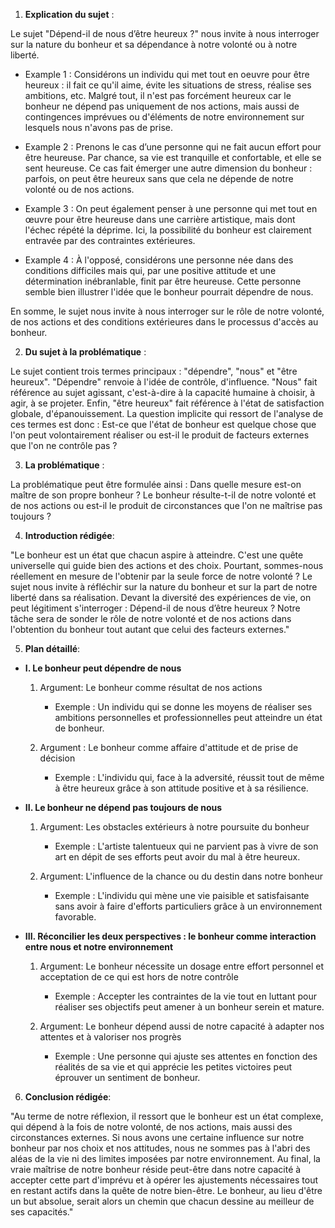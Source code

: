 1. **Explication du sujet** :

Le sujet "Dépend-il de nous d’être heureux ?" nous invite à nous interroger sur la nature du bonheur et sa dépendance à notre volonté ou à notre liberté. 

- Example 1 : Considérons un individu qui met tout en oeuvre pour être heureux : il fait ce qu'il aime, évite les situations de stress, réalise ses ambitions, etc. Malgré tout, il n'est pas forcément heureux car le bonheur ne dépend pas uniquement de nos actions, mais aussi de contingences imprévues ou d'éléments de notre environnement sur lesquels nous n'avons pas de prise.

- Example 2 : Prenons le cas d’une personne qui ne fait aucun effort pour être heureuse. Par chance, sa vie est tranquille et confortable, et elle se sent heureuse. Ce cas fait émerger une autre dimension du bonheur : parfois, on peut être heureux sans que cela ne dépende de notre volonté ou de nos actions.

- Example 3 : On peut également penser à une personne qui met tout en œuvre pour être heureuse dans une carrière artistique, mais dont l'échec répété la déprime. Ici, la possibilité du bonheur est clairement entravée par des contraintes extérieures.

- Example 4 : À l'opposé, considérons une personne née dans des conditions difficiles mais qui, par une positive attitude et une détermination inébranlable, finit par être heureuse. Cette personne semble bien illustrer l'idée que le bonheur pourrait dépendre de nous.

En somme, le sujet nous invite à nous interroger sur le rôle de notre volonté, de nos actions et des conditions extérieures dans le processus d'accès au bonheur.

2. **Du sujet à la problématique** :

Le sujet contient trois termes principaux : "dépendre", "nous" et "être heureux". "Dépendre" renvoie à l'idée de contrôle, d'influence. "Nous" fait référence au sujet agissant, c'est-à-dire à la capacité humaine à choisir, à agir, à se projeter. Enfin, "être heureux" fait référence à l'état de satisfaction globale, d'épanouissement. La question implicite qui ressort de l'analyse de ces termes est donc : Est-ce que l'état de bonheur est quelque chose que l'on peut volontairement réaliser ou est-il le produit de facteurs externes que l'on ne contrôle pas ?

3. **La problématique** :

La problématique peut être formulée ainsi : Dans quelle mesure est-on maître de son propre bonheur ? Le bonheur résulte-t-il de notre volonté et de nos actions ou est-il le produit de circonstances que l'on ne maîtrise pas toujours ?

4. **Introduction rédigée**:

"Le bonheur est un état que chacun aspire à atteindre. C'est une quête universelle qui guide bien des actions et des choix. Pourtant, sommes-nous réellement en mesure de l'obtenir par la seule force de notre volonté ? Le sujet nous invite à réfléchir sur la nature du bonheur et sur la part de notre liberté dans sa réalisation. Devant la diversité des expériences de vie, on peut légitiment s'interroger : Dépend-il de nous d’être heureux ? Notre tâche sera de sonder le rôle de notre volonté et de nos actions dans l'obtention du bonheur tout autant que celui des facteurs externes."

5. **Plan détaillé**:

* **I. Le bonheur peut dépendre de nous**

    1. Argument: Le bonheur comme résultat de nos actions 
          - Exemple : Un individu qui se donne les moyens de réaliser ses ambitions personnelles et professionnelles peut atteindre un état de bonheur.
  
    2. Argument : Le bonheur comme affaire d'attitude et de prise de décision
          - Exemple : L'individu qui, face à la adversité, réussit tout de même à être heureux grâce à son attitude positive et à sa résilience.

* **II. Le bonheur ne dépend pas toujours de nous**

    1. Argument: Les obstacles extérieurs à notre poursuite du bonheur
          - Exemple : L'artiste talentueux qui ne parvient pas à vivre de son art en dépit de ses efforts peut avoir du mal à être heureux.
    
    2. Argument: L'influence de la chance ou du destin dans notre bonheur
          - Exemple : L'individu qui mène une vie paisible et satisfaisante sans avoir à faire d'efforts particuliers grâce à un environnement favorable.

* **III. Réconcilier les deux perspectives : le bonheur comme interaction entre nous et notre environnement**

    1. Argument: Le bonheur nécessite un dosage entre effort personnel et acceptation de ce qui est hors de notre contrôle
          - Exemple : Accepter les contraintes de la vie tout en luttant pour réaliser ses objectifs peut amener à un bonheur serein et mature.
    
    2. Argument: Le bonheur dépend aussi de notre capacité à adapter nos attentes et à valoriser nos progrès
          - Exemple : Une personne qui ajuste ses attentes en fonction des réalités de sa vie et qui apprécie les petites victoires peut éprouver un sentiment de bonheur.

6. **Conclusion rédigée**: 

"Au terme de notre réflexion, il ressort que le bonheur est un état complexe, qui dépend à la fois de notre volonté, de nos actions, mais aussi des circonstances externes. Si nous avons une certaine influence sur notre bonheur par nos choix et nos attitudes, nous ne sommes pas à l'abri des aléas de la vie ni des limites imposées par notre environnement. Au final, la vraie maîtrise de notre bonheur réside peut-être dans notre capacité à accepter cette part d'imprévu et à opérer les ajustements nécessaires tout en restant actifs dans la quête de notre bien-être. Le bonheur, au lieu d'être un but absolue, serait alors un chemin que chacun dessine au meilleur de ses capacités."
